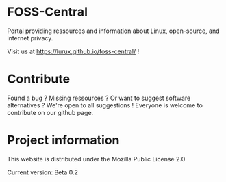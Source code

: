 # FOSS-Central

Portal providing ressources and information about Linux, open-source, and internet privacy.

Visit us at https://lurux.github.io/foss-central/ !

# Contribute

Found a bug ? Missing ressources ? Or want to suggest software alternatives ? We're open to all suggestions ! Everyone is welcome to contribute on our github page.

# Project information

This website is distributed under the Mozilla Public License 2.0

Current version: Beta 0.2
